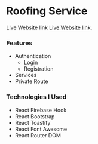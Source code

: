 # Roofing Service

Live Website link [Live Website link](https://github.com/facebook/create-react-app).


### Features
* Authentication
  * Login
  * Registration
* Services
* Private Route


### Technologies I Used
* React Firebase Hook
* React Bootstrap
* React Toastify
* React Font Awesome
* React Router DOM